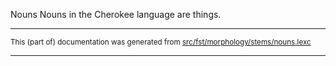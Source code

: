 Nouns
Nouns in the Cherokee language are things.

* * *

<small>This (part of) documentation was generated from [src/fst/morphology/stems/nouns.lexc](https://github.com/giellalt/lang-chr/blob/main/src/fst/morphology/stems/nouns.lexc)</small>

---


